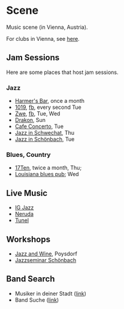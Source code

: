 # Scene

Music scene (in Vienna, Austria).

For clubs in Vienna, see [here](http://austria.alensiljak.tk/entertainment/music).

## Jam Sessions

Here are some places that host jam sessions.

### Jazz

- [Harmer's Bar](https://www.facebook.com/groups/755242204543045/), once a month
- [1019](https://www.1019jazzclub.at/), [fb](https://www.facebook.com/1019jazzclub/), every second Tue
- [Zwe](http://www.zwe.cc/), [fb](https://www.facebook.com/jazzcafezwe/), Tue, Wed
- [Drakon](https://www.facebook.com/Drakon-386418171399681/), Sun
- [Cafe Concerto](http://www.cafeconcerto.at/), Tue
- [Jazz in Schwechat](http://www.jazzinschwechat.at/), Thu
- [Jazz in Schönbach](https://www.xing.com/communities/posts/schoenbach-jam-session-in-wien-1000959277), Tue

### Blues, Country

- [17Ten](http://www.17ten.at/termine.html), twice a month, Thu;
- [Louisiana blues pub](https://blues.at/termine/); Wed

## Live Music

- [IG Jazz](http://www.ig-jazz.at/)
- [Neruda](https://www.neruda.at/)
- [Tunel](http://www.tunnel-vienna-live.at/)

## Workshops

- [Jazz and Wine](http://www.jazzandwine.at/), Poysdorf
- [Jazzseminar Schönbach](http://www.fredwork.at/jazzseminar/)

## Band Search

- Musiker in deiner Stadt ([link](https://www.musiker-in-deiner-stadt.at/))
- Band Suche ([link](http://www.bandsuche.at/))
